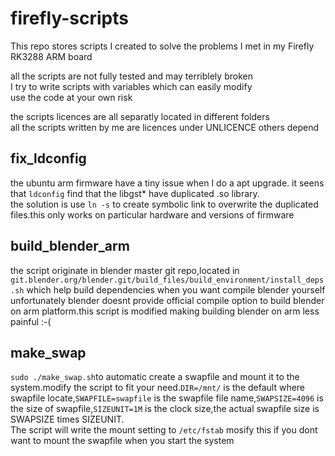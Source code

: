 # firefly-scripts
This repo stores scripts I created to solve the problems I met in my Firefly RK3288 ARM board

all the scripts are not fully tested and may terriblely broken  
I try to write scripts with variables which can easily modify  
use the code at your own risk

the scripts licences are all separatly located in different folders  
all the scripts written by me are licences under UNLICENCE others depend  

## fix_ldconfig

the ubuntu arm firmware have a tiny issue when I do a apt upgrade. it seens that `ldconfig` find that the libgst* have duplicated .so library.  
the solution is use `ln -s` to create symbolic link to overwrite the duplicated files.this only works on particular hardware and versions of firmware  

## build_blender_arm

the script originate in blender master git repo,located in `git.blender.org/blender.git/build_files/build_environment/install_deps.sh` which help build dependencies when you want compile blender yourself   
unfortunately blender doesnt provide official compile option to build blender on arm platform.this script is modified making building blender on arm less painful :-(  

## make_swap

`sudo ./make_swap.sh`to automatic create a swapfile and mount it to the system.modify the script to fit your need.`DIR=/mnt/` is the default where swapfile locate,`SWAPFILE=swapfile` is the swapfile file name,`SWAPSIZE=4096` is the size of swapfile,`SIZEUNIT=1M` is the clock size,the actual swapfile size is SWAPSIZE times SIZEUNIT.  
The script will write the mount setting to `/etc/fstab` mosify this if you dont want to mount the swapfile when you start the system
